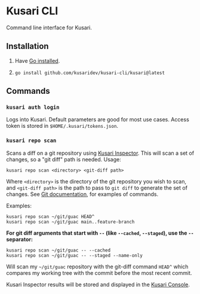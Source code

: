 # Kusari CLI

Command line interface for Kusari.

## Installation

1. Have [Go installed](https://go.dev/doc/install).

1. `go install github.com/kusaridev/kusari-cli/kusari@latest`

## Commands

### `kusari auth login`

Logs into Kusari. Default parameters are good for most use cases. Access token
is stored in `$HOME/.kusari/tokens.json`.

### `kusari repo scan`

Scans a diff on a git repository using [Kusari
Inspector](https://www.kusari.dev/inspector). This will scan a set of changes,
so a "git diff" path is needed. Usage:

```
kusari repo scan <directory> <git-diff path>
```

Where `<directory>` is the directory of the git repository you wish to scan,
and `<git-diff path>` is the path to pass to `git diff` to generate the
set of changes. See [Git
documentation](https://git-scm.com/docs/git-diff#_examples), for examples of
commands.

Examples:

```
kusari repo scan ~/git/guac HEAD^
kusari repo scan ~/git/guac main..feature-branch
```

**For git diff arguments that start with `--` (like `--cached`, `--staged`), use the `--` separator:**

```
kusari repo scan ~/git/guac -- --cached
kusari repo scan ~/git/guac -- --staged --name-only
```

Will scan my `~/git/guac` repository with the git-diff command `HEAD^` which
compares my working tree with the commit before the most recent commit.

Kusari Inspector results will be stored and displayed in the [Kusari
Console](https://console.us.kusari.cloud/analysis/cli).
